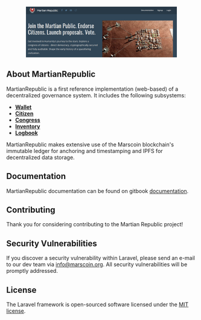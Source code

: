 <p align="center"><a href="https://martianrepublic.org" target="_blank"><img src="https://github.com/marscoin/martianrepublic/blob/main/public/assets/landing/img/headerpic.png" width="400"></a></p>

## About MartianRepublic

MartianRepublic is a first reference implementation (web-based) of a decentralized governance system. It includes the following subsystems:

- **[Wallet](https://app.gitbook.com/o/aPsVVLF0BKIpVGXenBnP/s/DX5xQbaIdwVddBAEPydw/martian-basecamp/wallet)**
- **[Citizen](https://app.gitbook.com/o/aPsVVLF0BKIpVGXenBnP/s/DX5xQbaIdwVddBAEPydw/martian-basecamp/citizen)**
- **[Congress](https://app.gitbook.com/o/aPsVVLF0BKIpVGXenBnP/s/DX5xQbaIdwVddBAEPydw/martian-basecamp/congress)**
- **[Inventory](https://app.gitbook.com/o/aPsVVLF0BKIpVGXenBnP/s/DX5xQbaIdwVddBAEPydw/martian-basecamp/inventory)**
- **[Logbook](https://app.gitbook.com/o/aPsVVLF0BKIpVGXenBnP/s/DX5xQbaIdwVddBAEPydw/martian-basecamp/logbook)**

MartianRepublic makes extensive use of the Marscoin blockchain's immutable ledger for anchoring and timestamping and IPFS for decentralized data storage.

## Documentation

MartianRepublic documentation can be found on gitbook [documentation](https://app.gitbook.com/o/aPsVVLF0BKIpVGXenBnP/s/DX5xQbaIdwVddBAEPydw/).


## Contributing

Thank you for considering contributing to the Martian Republic project!

## Security Vulnerabilities

If you discover a security vulnerability within Laravel, please send an e-mail to our dev team via [info@marscoin.org](mailto:info@marscoin.org). All security vulnerabilities will be promptly addressed.

## License

The Laravel framework is open-sourced software licensed under the [MIT license](https://opensource.org/licenses/MIT).
